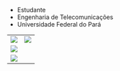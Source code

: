 - Estudante
- Engenharia de Telecomunicações
- Universidade Federal do Pará

<table>
  <tr>
  <td><img src="https://user-images.githubusercontent.com/5713670/87202985-820dcb80-c2b6-11ea-9f56-7ec461c497c3.gif"/>
    <td>
      <img src="https://stats-biel-code.vercel.app/api/top-langs/?username=gabrielfariasnunes&hide_progress=false&locale=pt-BR"/>
  </td>
</td>
</tr>
<tr>
  <td>
    <img src="https://stats-biel-code.vercel.app/api/top-langs/?username=gabrielfariasnunes&hide_progress=false&locale=pt-BR"/>
  </td>
  </tr>
  <tr>
  <td>
    <img src="https://stats-biel-code.vercel.app/api?username=gabrielfariasnunes&show_icons=true&locale=pt-BR"/>
  </td>
  </tr>
</table>

